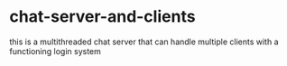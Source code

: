 # chat-server-and-clients
this is a multithreaded chat server that can handle multiple clients with a functioning login system
